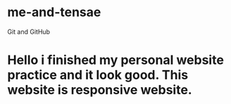 # me-and-tensae
Git and GitHub

# Hello i finished my personal website practice and it look good. This website is responsive website.

